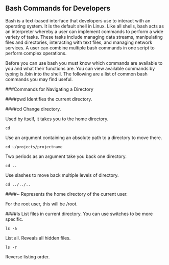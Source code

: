 ## Bash Commands for Developers

Bash is a text-based interface that developers use to interact with an operating system. It is the default shell in Linux. Like all shells, bash acts as an interpreter whereby a user can implement commands to perform a wide variety of tasks. These tasks include managing data streams, manipulating files and directories, interacting with text files, and managing network services. A user can combine multiple bash commands in one script to perform complex operations.

Before you can use bash you must know which commands are available to you and what their functions are. You can view available commands by typing ls /bin into the shell. The following are a list of common bash commands you may find useful.

###Commands for Navigating a Directory

####pwd
Identifies the current directory.

####cd
Change directory. 

Used by itself, it takes you to the home directory.
```
cd
```

Use an argument containing an absolute path to a directory to move there.
```
cd ~/projects/projectname
```

Two periods as an argument take you back one directory.
```
cd ..
```

Use slashes to move back multiple levels of directory.
```
cd ../../..
```

####~
Represents the home directory of the current user.

For the root user, this will be /root.

####ls
List files in current directory. You can use switches to be more specific.
```
ls -a
```
List all. Reveals all hidden files.

```
ls -r
```
Reverse listing order.




